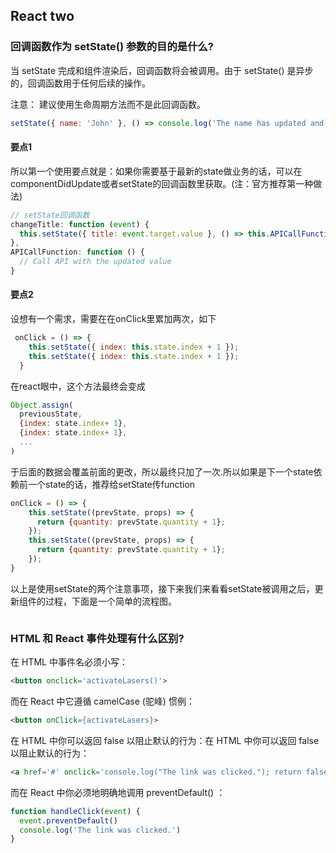 ## React two

### 回调函数作为 setState() 参数的目的是什么?

当 setState 完成和组件渲染后，回调函数将会被调用。由于 setState() 是异步的，回调函数用于任何后续的操作。

注意： 建议使用生命周期方法而不是此回调函数。

```js
setState({ name: 'John' }, () => console.log('The name has updated and component re-rendered'))
```
#### 要点1

所以第一个使用要点就是：如果你需要基于最新的state做业务的话，可以在componentDidUpdate或者setState的回调函数里获取。(注：官方推荐第一种做法)

```js
// setState回调函数
changeTitle: function (event) {
  this.setState({ title: event.target.value }, () => this.APICallFunction());
},
APICallFunction: function () {
  // Call API with the updated value
}
```

#### 要点2

设想有一个需求，需要在在onClick里累加两次，如下

```js
 onClick = () => {
    this.setState({ index: this.state.index + 1 });
    this.setState({ index: this.state.index + 1 });
  }
```

在react眼中，这个方法最终会变成

```js
Object.assign(
  previousState,
  {index: state.index+ 1},
  {index: state.index+ 1},
  ...
)
```

于后面的数据会覆盖前面的更改，所以最终只加了一次.所以如果是下一个state依赖前一个state的话，推荐给setState传function

```js
onClick = () => {
    this.setState((prevState, props) => {
      return {quantity: prevState.quantity + 1};
    });
    this.setState((prevState, props) => {
      return {quantity: prevState.quantity + 1};
    });
}
```

以上是使用setState的两个注意事项，接下来我们来看看setState被调用之后，更新组件的过程，下面是一个简单的流程图。

<img :src="$withBase('/img/setState')" />


### HTML 和 React 事件处理有什么区别?

在 HTML 中事件名必须小写：

```html
<button onclick='activateLasers()'>
```
而在 React 中它遵循 camelCase (驼峰) 惯例：

```html
<button onClick={activateLasers}>
```
在 HTML 中你可以返回 false 以阻止默认的行为：在 HTML 中你可以返回 false 以阻止默认的行为：

```html
<a href='#' onclick='console.log("The link was clicked."); return false;' />
```

而在 React 中你必须地明确地调用 preventDefault() ：

```js
function handleClick(event) {
  event.preventDefault()
  console.log('The link was clicked.')
}
```

